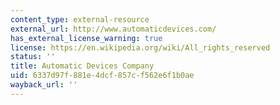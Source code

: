 ```yaml
---
content_type: external-resource
external_url: http://www.automaticdevices.com/
has_external_license_warning: true
license: https://en.wikipedia.org/wiki/All_rights_reserved
status: ''
title: Automatic Devices Company
uid: 6337d97f-881e-4dcf-857c-f562e6f1b0ae
wayback_url: ''
---
```

